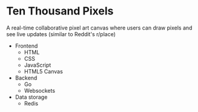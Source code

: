 # Ten Thousand Pixels

A real-time collaborative pixel art canvas where users can draw pixels and see live updates (similar to Reddit's r/place)

- Frontend
  - HTML
  - CSS
  - JavaScript
  - HTML5 Canvas
- Backend
  - Go
  - Websockets
- Data storage
  - Redis
